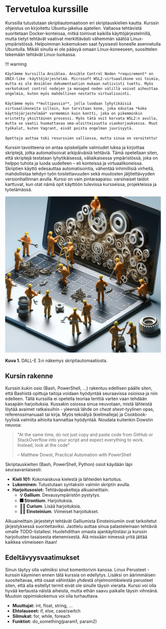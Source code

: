 # Tervetuloa kurssille

Kurssilla tutustutaan skriptiautomaatioon eri skriptauskielien kautta. Kurssin ohjeistus on kirjoitettu Ubuntu-jakelua ajatellen. Valtaosa tehtävistä suoritetaan Docker-konteissa, mitkä toimivat kaikilla käyttöjärjestelmillä, mutta tietyt tehtävät vaativat merkittävästi vähemmän säätöä Linux-ympäristössä. Helpoimman kokemuksen saat fyysisesti koneelle asennetulla Ubuntulla. Mikäli sinulla ei ole pääsyä omaan Linux-koneeseen, suosittelen tekemään tehtävät Linux-luokassa.

!!! warning
    
    Käytämme kurssilla Ansiblea. Ansible Control Noden *requirement* on UNIX-like -käyttöjärjestelmä. Microsoft WSL2-virtuaalikone voi toimia, mutta ei ole Ansiblen dokumentaation mukaan natiivisti tuettu. Myös verkotukset control nodejen ja managed noden välillä voivat aiheuttaa ongelmia, kuten myös mahdollinen nestattu virtualisointi.
    
    Käytämme myös **multipassia**, jolla luodaan lyhytikäisiä virtuaalikoneita silloin, kun tarvitaan kone, joka edustaa *koko käyttöjärjestelmää* varmemmin kuin kontti, joka on pikemminkin eristetty yksittäinen prosessi. Myös tätä voit korvata WSL2:n avulla, mutta se vaatii huomattavaa oma-aloitteisuutta viankorjauksessa. Muut työkalut, kuten Vagrant, eivät poista ongelman juurisyytä.

    Opettaja auttaa toki resurssien salliessa, mutta sinua on varoitettu!

Kurssin tavoitteena on antaa opiskelijalle valmiudet lukea ja kirjoittaa skriptejä, jotka automatisoivat arkipäiväisiä tehtäviä. Tämä opetellaan siten, että skriptejä testataan lyhytikäisessä, väliaikaisessa ympäristössä, joka on helppo tuhota ja luoda uudelleen – eli konteissa ja virtuaalikoneissa. Skriptien käyttö edesauttaa automatisointia, vähentää inhimillisiä virheitä, mahdollistaa tehdyn työn toistettavuuden sekä muutosten jäljitettävyyden versionhallinnan avulla. Kurssi on vain pintaraapaisu: varsinaiset taidot karttuvat, kun otat nämä opit käyttöön tulevissa kursseissa, projekteissa ja työelämässä.

![](images/automation-by-dalle.jpg)

**Kuva 1.** DALL-E 3:n näkemys skriptiautomaatiosta.


## Kursin rakenne

Kurssin kukin osio (Bash, PowerShell, ...) rakentuu edellisen päälle siten, että Bashistä opittuja taitoja voidaan hyödyntää seuraavissa osioissa ja niin edelleen. Tällä kurssilla ei opetella teoriaa tenttiä varten vaan tehdään kasapäin harjoituksia. Kussakin osiossa sinua neuvotaan, mistä lähteistä löytää avaimet ratkaisuihin - yleensä lähde on *cheat sheet*-tyylinen opas, referenssimanuaali tai kirja. Myös tekoälyä (kielimalleja) ja Cookbook-tyylisiä valmiita aihioita kannattaa hyödyntää. Noudata kuitenkin Dowstin neuvoa:

> "At the same time, do not just copy and paste code from GitHub or StackOverflow into your script and expect everything to work. Instead, look at the code" 
> 
> – Matthew Dowst, Practical Automation with PowerShell

Skriptauskielten (Bash, PowerShell, Python) osiot käydään läpi seuraavanlaisesti:

* **Kieli 101:** Kokonaiskuva kielestä ja lähteiden kartoitus.
* **Lukeminen:** Tutustutaan syntaksiin valmiin skriptin avulla.
* **Harjoitusosiot:** Tehtäväpaketteja alkuaineittain.
    * **💡 Gallium**. Devausympäristön pystytys.
    * **🎆 Strontium**. Harjoituksia.
    * **👩‍🔬 Curium**. Lisää harjoituksia.
    * **👨‍🔬 Einsteinium**. Viimeiset harjoitukset.

Alkuaineittain järjestetyt tehtävät Galliumista Einsteiniumiin ovat tarkoitetut järjestyksessä suoritettaviksi. Jaottelu auttaa sinua palastelemaan tehtäviä omalle TODO-listallesi. Huolehdithan omasta ajankäytöstäsi ja kurssin harjoitusten tasaisesta etenemisestä. Älä missään nimessä yritä jättää kaikkea viimeiseen iltaan!

## Edeltävyysvaatimukset

Sinun täytyy olla valmiiksi sinut komentorivin kanssa. Linux Perusteet -kurssin käyminen ennen tätä kurssia on edellytys. Lisäksi on äärimmäisen suositeltavaa, että osaat vähintään yhdestä ohjelmointikielestä perusteet siten, että alla esitellyt termit eivät ole sinulle täysin vieraita. Kurssi voi olla hyvää kertausta näistä aiheista, mutta ethän saavu paikalle täysin vihreänä. Muutoin oppimiskokemus voi olla turhauttava.

* **Muuttujat:** int, float, string, ...
* **Ehtolauseet:** if, else, case/switch
* **Silmukat:** for, while, foreach
* **Funktiot:** do_something(param1, param2)
